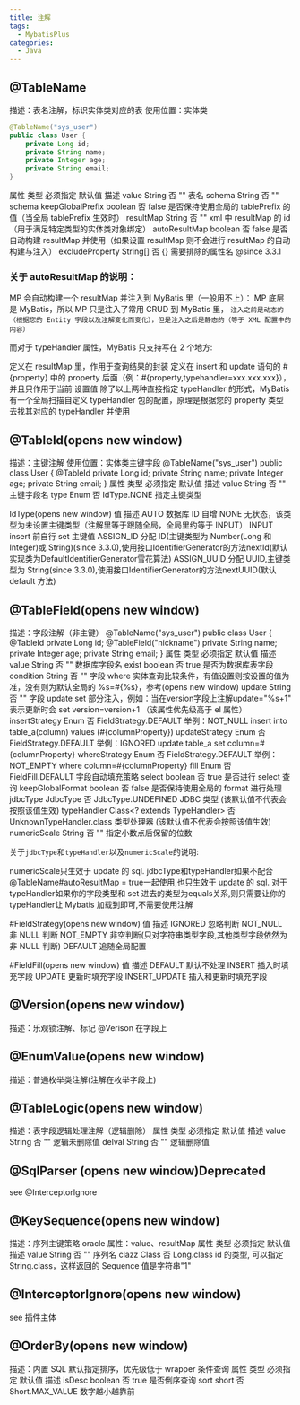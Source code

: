 ```yaml
---
title: 注解
tags:
  - MybatisPlus
categories:
  - Java
---
```


## @TableName
描述：表名注解，标识实体类对应的表
使用位置：实体类
``` Java
@TableName("sys_user")
public class User {
    private Long id;
    private String name;
    private Integer age;
    private String email;
}
```
属性	类型	必须指定	默认值	描述
value	String	否	""	表名
schema	String	否	""	schema
keepGlobalPrefix	boolean	否	false	是否保持使用全局的 tablePrefix 的值（当全局 tablePrefix 生效时）
resultMap	String	否	""	xml 中 resultMap 的 id（用于满足特定类型的实体类对象绑定）
autoResultMap	boolean	否	false	是否自动构建 resultMap 并使用（如果设置 resultMap 则不会进行 resultMap 的自动构建与注入）
excludeProperty	String[]	否	{}	需要排除的属性名 @since 3.3.1
 
### 关于 autoResultMap 的说明：
MP 会自动构建一个 resultMap 并注入到 MyBatis 里（一般用不上）：
MP 底层是 MyBatis，所以 MP 只是注入了常用 CRUD 到 MyBatis 里，
`注入之前是动态的（根据您的 Entity 字段以及注解变化而变化），但是注入之后是静态的（等于 XML 配置中的内容）`

而对于 typeHandler 属性，MyBatis 只支持写在 2 个地方:

定义在 resultMap 里，作用于查询结果的封装
定义在 insert 和 update 语句的 #{property} 中的 property 后面（例：#{property,typehandler=xxx.xxx.xxx}），并且只作用于当前 设置值
除了以上两种直接指定 typeHandler 的形式，MyBatis 有一个全局扫描自定义 typeHandler 包的配置，原理是根据您的 property 类型去找其对应的 typeHandler 并使用

## @TableId(opens new window)
描述：主键注解
使用位置：实体类主键字段
@TableName("sys_user")
public class User {
    @TableId
    private Long id;
    private String name;
    private Integer age;
    private String email;
}
属性	类型	必须指定	默认值	描述
value	String	否	""	主键字段名
type	Enum	否	IdType.NONE	指定主键类型

IdType(opens new window)
值	描述
AUTO	数据库 ID 自增
NONE	无状态，该类型为未设置主键类型（注解里等于跟随全局，全局里约等于 INPUT）
INPUT	insert 前自行 set 主键值
ASSIGN_ID	分配 ID(主键类型为 Number(Long 和 Integer)或 String)(since 3.3.0),使用接口IdentifierGenerator的方法nextId(默认实现类为DefaultIdentifierGenerator雪花算法)
ASSIGN_UUID	分配 UUID,主键类型为 String(since 3.3.0),使用接口IdentifierGenerator的方法nextUUID(默认 default 方法)



## @TableField(opens new window)
描述：字段注解（非主键）
@TableName("sys_user")
public class User {
    @TableId
    private Long id;
    @TableField("nickname")
    private String name;
    private Integer age;
    private String email;
}
属性	类型	必须指定	默认值	描述
value	String	否	""	数据库字段名
exist	boolean	否	true	是否为数据库表字段
condition	String	否	""	字段 where 实体查询比较条件，有值设置则按设置的值为准，没有则为默认全局的 %s=#{%s}，参考(opens new window)
update	String	否	""	字段 update set 部分注入，例如：当在version字段上注解update="%s+1" 表示更新时会 set version=version+1 （该属性优先级高于 el 属性）
insertStrategy	Enum	否	FieldStrategy.DEFAULT	举例：NOT_NULL
insert into table_a(<if test="columnProperty != null">column</if>) values (<if test="columnProperty != null">#{columnProperty}</if>)
updateStrategy	Enum	否	FieldStrategy.DEFAULT	举例：IGNORED
update table_a set column=#{columnProperty}
whereStrategy	Enum	否	FieldStrategy.DEFAULT	举例：NOT_EMPTY
where <if test="columnProperty != null and columnProperty!=''">column=#{columnProperty}</if>
fill	Enum	否	FieldFill.DEFAULT	字段自动填充策略
select	boolean	否	true	是否进行 select 查询
keepGlobalFormat	boolean	否	false	是否保持使用全局的 format 进行处理
jdbcType	JdbcType	否	JdbcType.UNDEFINED	JDBC 类型 (该默认值不代表会按照该值生效)
typeHandler	Class<? extends TypeHandler>	否	UnknownTypeHandler.class	类型处理器 (该默认值不代表会按照该值生效)
numericScale	String	否	""	指定小数点后保留的位数
 
关于`jdbcType`和`typeHandler`以及`numericScale`的说明:

numericScale只生效于 update 的 sql. jdbcType和typeHandler如果不配合@TableName#autoResultMap = true一起使用,也只生效于 update 的 sql. 对于typeHandler如果你的字段类型和 set 进去的类型为equals关系,则只需要让你的typeHandler让 Mybatis 加载到即可,不需要使用注解

#FieldStrategy(opens new window)
值	描述
IGNORED	忽略判断
NOT_NULL	非 NULL 判断
NOT_EMPTY	非空判断(只对字符串类型字段,其他类型字段依然为非 NULL 判断)
DEFAULT	追随全局配置
 
#FieldFill(opens new window)
值	描述
DEFAULT	默认不处理
INSERT	插入时填充字段
UPDATE	更新时填充字段
INSERT_UPDATE	插入和更新时填充字段
 
## @Version(opens new window)
描述：乐观锁注解、标记 @Verison 在字段上
## @EnumValue(opens new window)
描述：普通枚举类注解(注解在枚举字段上)
## @TableLogic(opens new window)
描述：表字段逻辑处理注解（逻辑删除）
属性	类型	必须指定	默认值	描述
value	String	否	""	逻辑未删除值
delval	String	否	""	逻辑删除值
 
## @SqlParser (opens new window)Deprecated
see @InterceptorIgnore

## @KeySequence(opens new window)
描述：序列主键策略 oracle
属性：value、resultMap
属性	类型	必须指定	默认值	描述
value	String	否	""	序列名
clazz	Class	否	Long.class	id 的类型, 可以指定 String.class，这样返回的 Sequence 值是字符串"1"
 
## @InterceptorIgnore(opens new window)
see 插件主体

## @OrderBy(opens new window)
描述：内置 SQL 默认指定排序，优先级低于 wrapper 条件查询
属性	类型	必须指定	默认值	描述
isDesc	boolean	否	true	是否倒序查询
sort	short	否	Short.MAX_VALUE	数字越小越靠前